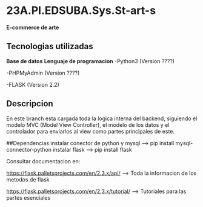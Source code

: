 # 23A.PI.EDSUBA.Sys.St-art-s
**E-commerce de arte**

## Tecnologias utilizadas
**Base de datos**
**Lenguaje de programacion**
-Python3 (Version ????) </br>

-PHPMyAdmin (Version ????) </br>

-FLASK (Version 2.2) </br>


## Descripcion
En este branch esta cargada toda la logica interna del backend, siguiendo el modelo MVC (Model View Controller), el modelo de los datos y el controlador para enviarlos al view como partes principales de este.

##Dependencias
instalar conector de python y mysql --> pip install mysql-connector-python
instalar flask --> pip install flask


Consultar documentacion en:

https://flask.palletsprojects.com/en/2.3.x/api/  --> Toda la informacion de los metodos de flask

https://flask.palletsprojects.com/en/2.3.x/tutorial/  -->  Tutoriales para las partes esenciales




